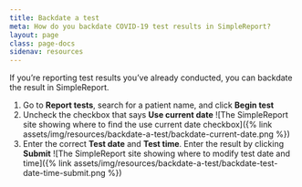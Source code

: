 ```yaml
---
title: Backdate a test
meta: How do you backdate COVID-19 test results in SimpleReport?
layout: page
class: page-docs
sidenav: resources
---
```


If you’re reporting test results you’ve already conducted, you can backdate the result in SimpleReport.

1. Go to **Report tests**, search for a patient name, and click **Begin test**
2. Uncheck the checkbox that says **Use current date**
   ![The SimpleReport site showing where to find the use current date checkbox]({% link assets/img/resources/backdate-a-test/backdate-current-date.png %})
3. Enter the correct **Test date** and **Test time**. Enter the result by clicking **Submit**
   ![The SimpleReport site showing where to modify test date and time]({% link assets/img/resources/backdate-a-test/backdate-test-date-time-submit.png %})
